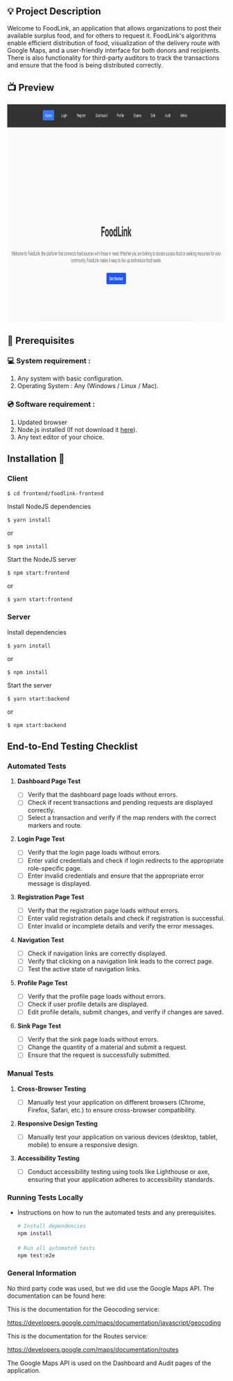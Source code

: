 ## 💡 Project Description

Welcome to FoodLink, an application that allows organizations to post their available surplus food, and for others to request it. FoodLink's algorithms enable efficient distribution of food, visualization of the delivery route with Google Maps, and a user-friendly interface for both donors and recipients. There is also functionality for third-party auditors to track the transactions and ensure that the food is being distributed correctly.

## 📺 Preview

<img src="https://github.com/msegal347/COMS_4156_Project/blob/ss-fe-readme/frontend/foodlink-frontend/public/readme-assets/1.png" alt="FoodLink" height="500" width="1000">

## 📌 Prerequisites

### 💻 System requirement :

1. Any system with basic configuration.
2. Operating System : Any (Windows / Linux / Mac).

### 💿 Software requirement :

1. Updated browser
2. Node.js installed (If not download it [here](https://nodejs.org/en/download/)).
3. Any text editor of your choice.

## Installation 🔧

### Client

```
$ cd frontend/foodlink-frontend
```

Install NodeJS dependencies

```
$ yarn install
```

or

```
$ npm install
```

Start the NodeJS server

```
$ npm start:frontend
```

or

```
$ yarn start:frontend
```

### Server

Install dependencies

```
$ yarn install
```

or

```
$ npm install
```

Start the server

```
$ yarn start:backend
```

or

```
$ npm start:backend
```

## End-to-End Testing Checklist

### Automated Tests

1. **Dashboard Page Test**

   - [ ] Verify that the dashboard page loads without errors.
   - [ ] Check if recent transactions and pending requests are displayed correctly.
   - [ ] Select a transaction and verify if the map renders with the correct markers and route.

2. **Login Page Test**

   - [ ] Verify that the login page loads without errors.
   - [ ] Enter valid credentials and check if login redirects to the appropriate role-specific page.
   - [ ] Enter invalid credentials and ensure that the appropriate error message is displayed.

3. **Registration Page Test**

   - [ ] Verify that the registration page loads without errors.
   - [ ] Enter valid registration details and check if registration is successful.
   - [ ] Enter invalid or incomplete details and verify the error messages.

4. **Navigation Test**

   - [ ] Check if navigation links are correctly displayed.
   - [ ] Verify that clicking on a navigation link leads to the correct page.
   - [ ] Test the active state of navigation links.

5. **Profile Page Test**

   - [ ] Verify that the profile page loads without errors.
   - [ ] Check if user profile details are displayed.
   - [ ] Edit profile details, submit changes, and verify if changes are saved.

6. **Sink Page Test**
   - [ ] Verify that the sink page loads without errors.
   - [ ] Change the quantity of a material and submit a request.
   - [ ] Ensure that the request is successfully submitted.

### Manual Tests

1. **Cross-Browser Testing**

   - [ ] Manually test your application on different browsers (Chrome, Firefox, Safari, etc.) to ensure cross-browser compatibility.

2. **Responsive Design Testing**

   - [ ] Manually test your application on various devices (desktop, tablet, mobile) to ensure a responsive design.

3. **Accessibility Testing**
   - [ ] Conduct accessibility testing using tools like Lighthouse or axe, ensuring that your application adheres to accessibility standards.

### Running Tests Locally

- Instructions on how to run the automated tests and any prerequisites.

  ```bash
  # Install dependencies
  npm install

  # Run all automated tests
  npm test:e2e
  ```
### General Information

No third party code was used, but we did use the Google Maps API. The documentation can be found here:

This is the documentation for the Geocoding service: 

https://developers.google.com/maps/documentation/javascript/geocoding

This is the documentation for the Routes service:

https://developers.google.com/maps/documentation/routes

The Google Maps API is used on the Dashboard and Audit pages of the application.